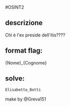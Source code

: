 #OSINT2

## descrizione
Chi è l'ex preside dell'itis????

## format flag:
{Nome}_{Cognome}


## solve:

`Elisabetta_Botti`

make by @Greva151
